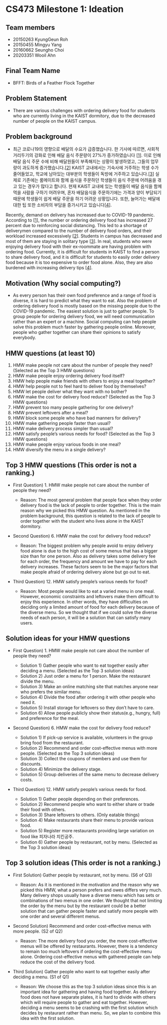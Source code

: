 # CS473 Milestone 1: Ideation

## Team members
- 20150263 KyungGeun Roh
- 20150455 Mingyu Yang
- 20160662 Seungho Choi
- 20203351 Wooil Ahn

## Final Team Name
- BFFT: Birds of a Feather Flock Together

## Problem Statement
- There are various challenges with ordering delivery food for students who are currently living in the KAIST dormitory, due to the decreased number of people on the KAIST campus.

## Problem background
-  최근 코로나19의 영향으로 배달의 수요가 급증했습니다. 한 기사에 따르면, 사회적 거리두기의 강화로 인해 배달 음식 주문량이 27%가 증가하였습니다 [[1]]. 이로 인해 배달 음식 주문 수에 비해 배달원들이 부족해지는 상황이 발생하였고, 그들의 업무량이 과도하게 증가했습니다.[[2]] KAIST 교내에서는 기숙사에 거주하는 학생 수가 줄어들었고, 학교에 남아있는 대부분의 학생들이 독방에 거주하고 있습니다.[[3]] 실제로 기존에는 룸메이트와 함께 음식을 주문하던 학생들이 음식 주문에 어려움을 겪고 있는 경우가 많다고 합니다. 현재 KAIST 교내에 있는 학생들이 배달 음식을 함께 먹을 사람을 구하기 어려우며, 혼자 배달음식을 주문하기에는 가격과 양이 부담되기 때문에 학생들이 쉽게 배달 주문을 하기 어려운 상황입니다. 또한, 늘어가는 배달에 대한 팁 또한 소비자의 부담을 증가시키고 있습니다[[4]].

 Recently, demand on delivery has increased due to COVID-19 pandemic. According to [[1]], the number or ordering delivery food has increased 27 percent due to reinforcing social distancing. This led to a shortage of deliverymen compared to the number of delivery food orders, and their workload increased excessively [[2]]. Students in campus has decreased and most of them are staying in solitary type [[3]]. In real, students who were enjoying delivery food with their ex-roommate are having problem with ordering food. Currently, it is difficult for students in KAIST to find a person to share delivery food, and it is difficult for students to easily order delivery food because it is too expensive to order food alone. Also, they are also burdened with increasing delivery tips [[4]].

[1]: http://biz.newdaily.co.kr/site/data/html/2020/09/03/2020090300136.html/
[2]: http://www.knnews.co.kr/news/articleView.php?idxno=1333218
[3]: http://times.kaist.ac.kr/news/articleView.html?idxno=10294
[4]: https://www.jjan.kr/news/articleView.html?idxno=2023875

## Motivation (Why social computing?)
- As every person has their own food preference and a range of food is diverse, it is hard to predict what they want to eat. Also the problem of ordering delivery food is mostly based on the missing people due to the COVID-19 pandemic. The easiest solution is just to gather people. To group people for ordering delivery food, we will need communication rather than an expert or a machine. Social computing can help people solve this problem much faster by gathering people online. Moreover, people who gather together can share their opinions to satisfy everybody.

## HMW questions (at least 10)
1.  HMW make people not care about the number of people they need? (Selected as the Top 3 HMW questions) 
2.  HMW make people enjoy ordering delivery food itself? 
3.  HMW help people make friends with others to enjoy a meal together?
4.  HMW help people not to feel hard to deliver food by themselves?
5.  HMW let people deliver what they want with no bother? 
6.  HMW make the cost for delivery food reduce? (Selected as the Top 3 HMW questions) 
7.  HMW prevent too many people gathering for one delivery?
8.  HMW prevent leftovers after a meal?
9.  HMW block some people who have bad manners for delivery?
10. HMW make gathering people faster than usual?
11. HMW make delivery process simpler than usual?
12. HMW satisfy people’s various needs for food? (Selected as the Top 3 HMW questions)
13. HMW make people enjoy various foods in one meal?
14. HMW diversify the menu in a single delivery?

## Top 3 HMW questions (This order is not a ranking.)
- First Question) 1. HMW make people not care about the number of people they need?
  - Reason: The most general problem that people face when they order delivery food is the lack of people to order together. This is the main reason why we picked this HMW question. As mentioned in the problem background, this question is related to the lack of people to order together with the student who lives alone in the KAIST dormitory.
  
- Second Question) 6. HMW make the cost for delivery food reduce?
  - Reason: The biggest problem why people avoid to enjoy delivery food alone is due to the high cost of some menus that has a bigger size than for one person. Also as delivery takes some delivery fee for each order, the frequency and amount we have to pay for each delivery increases. These factors seem to be the major factors that make people afraid of ordering delivery alone but go out to eat.
  
- Third Question) 12. HMW satisfy people’s various needs for food?
  - Reason: Most people would like to eat a varied menu in one meal. However, economic constraints and leftovers make them difficult to enjoy this experience. In other words, they have difficulties on deciding only a limited amount of food for each delivery because of the diverse menu. So we thought that if we could solve the diverse needs of each person, it will be a solution that can satisfy many users.
  
## Solution ideas for your HMW questions
- First Question) 1. HMW make people not care about the number of people they need? 
  - Solution 1) Gather people who want to eat together easily after deciding a menu. (Selected as the Top 3 solution ideas) 
  - Solution 2) Just order a menu for 1 person. Make the restaurant divide the menu.
  - Solution 3) Make an online matching site that matches anyone near who prefers the similar menu.
  - Solution 4) Divide the food after ordering it with other people who need it.
  - Solution 5) Install storage for leftovers so they don’t have to care.
  - Solution 6) Allow people publicly show their status(e.g., hungry, full) and preference for the meal.
  
- Second Question) 6. HMW make the cost for delivery food reduce?
  - Solution 1) If pick-up service is available, volunteers in the group bring food from the restaurant.
  - Solution 2) Recommend and order cost-effective menus with more people. (Selected as the Top 3 solution ideas) 
  - Solution 3) Collect the coupons of members and use them for discounts.  
  - Solution 4) Minimize the delivery stage.
  - Solution 5) Group deliveries of the same menu to decrease delivery costs.
  
- Third Question) 12. HMW satisfy people’s various needs for food.
  - Solution 1) Gather people depending on their preferences.
  - Solution 2) Recommend people who want to either share or trade their food with others.
  - Solution 3) Share leftovers to others. (Only eatable things)
  - Solution 4) Make restaurants share their menu to provide various food.
  - Solution 5) Register more restaurants providing large variation on food like 피자나라 치킨공주.
  - Solution 6) Gather people by restaurant, not by menu. (Selected as the Top 3 solution ideas) 
  
## Top 3 solution ideas (This order is not a ranking.)
- First Solution) Gather people by restaurant, not by menu. (S6 of Q3)
  - Reason: As it is mentioned in the motivation and the reason why we picked this HMW, what a person prefers and owes differs very much. Many delivery shops usually have a diverse menu which has sets or combinations of two menus in one order. We thought that not limiting the order by the menu but by the restaurant could be a better solution that can gather people faster and satisfy more people with one order and several different menus.
  
- Second Solution) Recommend and order cost-effective menus with more people. (S2 of Q2)
  - Reason: The more delivery food you order, the more cost-effective menus will be offered by restaurants. However, there is a tendency to remain too much leftovers if ordering the cost-effective menu alone. Ordering cost-effective menus with gathered people can help reduce the cost of the delivery food.
  
- Third Solution) Gather people who want to eat together easily after deciding a menu. (S1 of Q1)
  - Reason: We choose this as the top 3 solution ideas since this is an important idea for gathering and having food together. As delivery food does not have separate plates, it is hard to divide with others which will require people to gather and eat together. However, deciding a menu seems to be crashing with the first solution which decides by restaurant rather than menu. So, we plan to combine this idea with the first solution.
  
 
